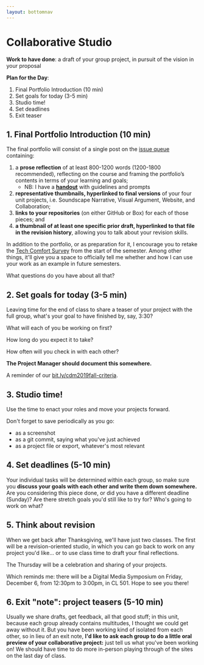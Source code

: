 ```yaml
---
layout: bottomnav
---
```


# Collaborative Studio

**Work to have done**: a draft of your group project, in pursuit of the vision in your proposal

**Plan for the Day**:

1. Final Portfolio Introduction (10 min)
2. Set goals for today (3-5 min)
3. Studio time!
4. Set deadlines
5. Exit teaser

## 1. Final Portfolio Introduction (10 min)

The final portfolio will consist of a single post on the [issue queue]({{site.github.repository_url}}/issues) containing:

1.	a **prose reflection** of at least 800-1200 words (1200-1800 recommended), reflecting on the course and framing the portfolio’s contents in terms of your learning and goals;
    * NB: I have a **[handout](https://github.com/benmiller314/cdm2019fall/blob/gh-pages/uploads/handout--final-portfolio-prompt.docx?raw=true)** with guidelines and prompts
2.	**representative thumbnails, hyperlinked to final versions** of your four unit projects, i.e. Soundscape Narrative, Visual Argument, Website, and Collaboration;
3.	**links to your repositories** (on either GitHub or Box) for each of those pieces; and
4.	**a thumbnail of at least one specific prior draft, hyperlinked to that file in the revision history**, allowing you to talk about your revision skills.

In addition to the portfolio, or as preparation for it, I encourage you to retake the [Tech Comfort Survey](http://bit.ly/cdm-tech-survey) from the start of the semester. Among other things, it'll give you a space to officially tell me whether and how I can use your work as an example in future semesters.


What questions do you have about all that?

<!-- NB: There is no separate reflection deadline for the collaborative unit; you can just include that in the final reflection for the semester. -->

## 2. Set goals for today (3-5 min)

Leaving time for the end of class to share a teaser of your project with the full group, what's your goal to have finished by, say, 3:30?

What will each of you be working on first?

How long do you expect it to take?

How often will you check in with each other?

<strong>The Project Manager should document this somewhere.</strong>

A reminder of our [bit.ly/cdm2019fall-criteria](https://docs.google.com/document/d/1NcXvQsBNPaumL6h_7ghKLJbQxPe_ALCiFMtPgaQI0Zk/edit#heading=h.kxpc4jsbvq0i).

<!-- My proposed starting points:
For a minimum grade of B, all projects for this unit must…
* Record somewhere the roles and/or tasks performed by each member of the group
* Document planning strategies from early notes / sketches to revised versions
* Include reflections that honestly celebrate group members’ strengths and contributions
* Collectively include more than one mode of composition (e.g. text, sound, image, code, etc)
-->

## 3. Studio time!

Use the time to enact your roles and move your projects forward.

<div class="alert alert-warning">
Don't forget to save periodically as you go:
 <ul>
   <li>as a screenshot</li>
   <li>as a git commit, saying what you've just achieved</li>
   <li>as a project file or export, whatever's most relevant</li>
 </ul>
</div>

## 4. Set deadlines (5-10 min)

Your individual tasks will be determined within each group, so make sure you <strong>discuss your goals with each other and write them down somewhere.</strong> Are you considering this piece done, or did you have a different deadline (Sunday)? Are there stretch goals you'd still like to try for? Who's going to work on what?

## 5. Think about revision
When we get back after Thanksgiving, we'll have just two classes. The first will be a revision-oriented studio, in which you can go back to work on any project you'd like... or to use class time to draft your final reflections.

The Thursday will be a celebration and sharing of your projects.

Which reminds me: there will be a Digital Media Symposium on Friday, December 6, from 12:30pm to 3:00pm, in CL 501. Hope to see you there!


## 6. Exit "note": project teasers (5-10 min)

Usually we share drafts, get feedback, all that good stuff; in this unit, because each group already contains multitudes, I thought we could get away without it. But you have been working kind of isolated from each other, so in lieu of an exit note, **I'd like to ask each group to do a little oral preview of your collaborative project:** just tell us what you've been working on! We should have time to do more in-person playing through of the sites on the last day of class.
